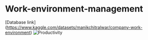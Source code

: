 # Work-environment-management
[Database link] (https://www.kaggle.com/datasets/manikchitralwar/company-work-environment)
![Productivity](https://user-images.githubusercontent.com/29951597/165786270-f65c3974-5083-49d2-b2d1-7487392362f3.png)

